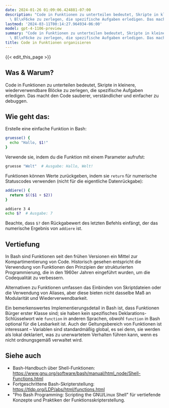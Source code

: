 ```yaml
---
date: 2024-01-26 01:09:06.424881-07:00
description: "Code in Funktionen zu unterteilen bedeutet, Skripte in kleinere, wiederverwendbare\
  \ Bl\xF6cke zu zerlegen, die spezifische Aufgaben erledigen. Das macht den\u2026"
lastmod: '2024-03-11T00:14:27.964934-06:00'
model: gpt-4-1106-preview
summary: "Code in Funktionen zu unterteilen bedeutet, Skripte in kleinere, wiederverwendbare\
  \ Bl\xF6cke zu zerlegen, die spezifische Aufgaben erledigen. Das macht den\u2026"
title: Code in Funktionen organisieren
---
```


{{< edit_this_page >}}

## Was & Warum?
Code in Funktionen zu unterteilen bedeutet, Skripte in kleinere, wiederverwendbare Blöcke zu zerlegen, die spezifische Aufgaben erledigen. Das macht den Code sauberer, verständlicher und einfacher zu debuggen.

## Wie geht das:
Erstelle eine einfache Funktion in Bash:

```Bash
gruesse() {
  echo "Hallo, $1!"
}
```

Verwende sie, indem du die Funktion mit einem Parameter aufrufst:

```Bash
gruesse "Welt"  # Ausgabe: Hallo, Welt!
```

Funktionen können Werte zurückgeben, indem sie `return` für numerische Statuscodes verwenden (nicht für die eigentliche Datenrückgabe):

```Bash
addiere() {
  return $(($1 + $2))
}

addiere 3 4
echo $?  # Ausgabe: 7
```

Beachte, dass `$?` den Rückgabewert des letzten Befehls einfängt, der das numerische Ergebnis von `addiere` ist.

## Vertiefung
In Bash sind Funktionen seit den frühen Versionen ein Mittel zur Kompartimentierung von Code. Historisch gesehen entspricht die Verwendung von Funktionen den Prinzipien der strukturierten Programmierung, die in den 1960er Jahren eingeführt wurden, um die Codequalität zu verbessern.

Alternativen zu Funktionen umfassen das Einbinden von Skriptdateien oder die Verwendung von Aliases, aber diese bieten nicht dasselbe Maß an Modularität und Wiederverwendbarkeit.

Ein bemerkenswertes Implementierungsdetail in Bash ist, dass Funktionen Bürger erster Klasse sind; sie haben kein spezifisches Deklarations-Schlüsselwort wie `function` in anderen Sprachen, obwohl `function` in Bash optional für die Lesbarkeit ist. Auch der Geltungsbereich von Funktionen ist interessant – Variablen sind standardmäßig global, es sei denn, sie werden als lokal deklariert, was zu unerwartetem Verhalten führen kann, wenn es nicht ordnungsgemäß verwaltet wird.

## Siehe auch
- Bash-Handbuch über Shell-Funktionen: https://www.gnu.org/software/bash/manual/html_node/Shell-Functions.html
- Fortgeschrittene Bash-Skripterstellung: https://tldp.org/LDP/abs/html/functions.html
- "Pro Bash Programming: Scripting the GNU/Linux Shell" für vertiefende Konzepte und Praktiken der Funktionsskripterstellung.
